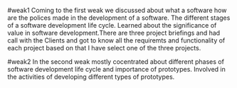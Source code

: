 #weak1
Coming to the first weak we discussed about what a software how are the polices made in the development of a software. The different stages of a software development life cycle. Learned about the significance of value in software development.There are three project briefings and had call with the Clients and got to know all the requiremts and functionality of each project based on that I have select one of the three projects.


#weak2
In the second weak mostly cocentrated about different phases of software development life cycle and importance of prototypes. Involved in the activities of developing different types of prototypes.